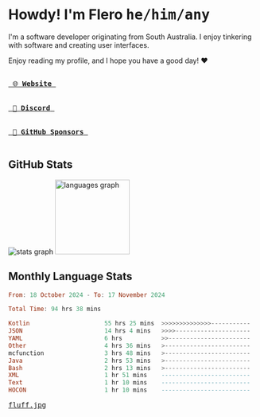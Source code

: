# Howdy! I'm Flero <kbd>he/him/any</kbd>

I'm a software developer originating from South Australia. I enjoy tinkering with software and creating user interfaces.

Enjoy reading my profile, and I hope you have a good day! :heart:

<a href="https://flero.dev/">
    <kbd>
        <br>
        &nbsp;🌐 <strong>Website</strong>&nbsp;
        <br>
        <br>
    </kbd>
</a>

<a href="https://discord.com/users/1059375676769189938">
    <kbd>
        <br>
        &nbsp;💬 <strong>Discord</strong>&nbsp;
        <br>
        <br>
    </kbd>
</a>

<a href="https://github.com/sponsors/flerouwu">
    <kbd>
        <br>
        &nbsp;🩷 <strong>GitHub Sponsors</strong>&nbsp;
        <br>
        <br>
    </kbd>
</a>

## GitHub Stats
<!-- <p> allows it to be shown side-by-side -->
<div>
  <img src="https://github-readme-stats.vercel.app/api?hide_title=true&hide_rank=false&show_icons=true&include_all_commits=true&count_private=true&disable_animations=true&theme=github_dark&locale=en&hide_border=true&username=flerouwu" alt="stats graph"  />
  <img src="https://github-readme-stats.vercel.app/api/top-langs?locale=en&hide_title=false&langs_count=5&theme=github_dark&hide_border=true&username=flerouwu&layout=compact" alt="languages graph" height="150"  />
</div>

## Monthly Language Stats

<!--START_SECTION:waka-->

```haskell
From: 18 October 2024 - To: 17 November 2024

Total Time: 94 hrs 38 mins

Kotlin                     55 hrs 25 mins  >>>>>>>>>>>>>>-----------   55.86 %
JSON                       14 hrs 4 mins   >>>>---------------------   14.19 %
YAML                       6 hrs           >>-----------------------   06.05 %
Other                      4 hrs 36 mins   >------------------------   04.64 %
mcfunction                 3 hrs 48 mins   >------------------------   03.84 %
Java                       2 hrs 53 mins   >------------------------   02.91 %
Bash                       2 hrs 13 mins   >------------------------   02.24 %
XML                        1 hr 51 mins    -------------------------   01.87 %
Text                       1 hr 10 mins    -------------------------   01.19 %
HOCON                      1 hr 10 mins    -------------------------   01.18 %
```

<!--END_SECTION:waka-->

<a href="https://raw.githubusercontent.com/flerouwu/flerouwu/main/fluff.jpg">
  <kbd>fluff.jpg</kbd>
</a>
